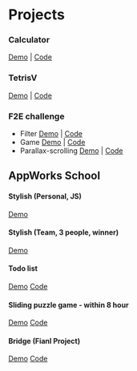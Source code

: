 # Projects

### Calculator 
[Demo](https://calculator-20aaf.firebaseapp.com/) | [Code](https://github.com/skyying/calculator)

### TetrisV
[Demo](https://tetris-f1a05.firebaseapp.com)  |  [Code](https://skyying.github.io/tetrisV/)

### F2E challenge 
- Filter [Demo](https://skyying.github.io/F2E-challenge/Week-2-Filter/dist/index.html) | [Code](https://github.com/skyying/F2E-challenge/tree/master/Week-2-Filter/src)
- Game [Demo](https://skyying.github.io/F2E-challenge/Week-7-Game/dist/index.html) | [Code](https://github.com/skyying/F2E-challenge/tree/master/Week-7-Game/src)
- Parallax-scrolling [Demo](https://skyying.github.io/F2E-challenge/Week-8-Parallax-Scrolling/dist/index.html) | [Code](https://github.com/skyying/F2E-challenge/tree/master/Week-8-Parallax-Scrolling/src)

## AppWorks School

#### Stylish (Personal, JS)
[Demo](http://stylish-656de.firebaseapp.com)

#### Stylish (Team, 3 people, winner)
[Demo](https://lsp-stylish.firebaseapp.com/)

#### Todo list 
[Demo](https://skyying.github.io/lets-do-it/dist/index.html) [Code](https://github.com/skyying/lets-do-it)

#### Sliding puzzle game - within 8 hour
[Demo](https://puzzle-9788e.firebaseapp.com/)  [Code](https://github.com/skyying/sliding-puzzle-game)

#### Bridge (Fianl Project)
[Demo](https://bridge.tw) [Code](https://github.com/skyying/bridge-game)
